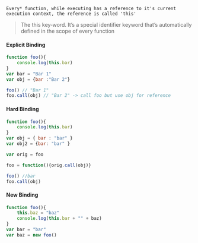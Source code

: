 ```ad-info
Every* function, while executing has a reference to it's current execution context, the reference is called 'this'
```

> The this key‐word. It’s a special identifier keyword that’s automatically defined in
the scope of every function

#### Explicit Binding
```js
function foo(){
	console.log(this.bar)
}
var bar = "Bar 1"
var obj = {bar :"Bar 2"}

foo() // "Bar 1"
foo.call(obj) // "Bar 2" -> call foo but use obj for reference
```

#### Hard Binding
```js
function foo(){
	console.log(this.bar)
}
var obj = { bar : "bar" }
var obj2 = {bar: "bar" }

var orig = foo

foo = function(){orig.call(obj)}

foo() //bar
foo.call(obj)
```

#### New Binding
```js
function foo(){
	this.baz = "baz"
	console.log(this.bar + "" + baz)
}
var bar = "bar"
var baz = new foo()
```
